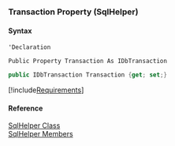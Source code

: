 ﻿### Transaction Property (SqlHelper)

#### Syntax

```vbnet
'Declaration

Public Property Transaction As IDbTransaction
```

```csharp
public IDbTransaction Transaction {get; set;}
```

[!include[Requirements](../partials/requirements.md)]

#### Reference

[SqlHelper Class](FChoice.Common~FChoice.Common.Data.SqlHelper.md)  
[SqlHelper Members](FChoice.Common~FChoice.Common.Data.SqlHelper_members.md)